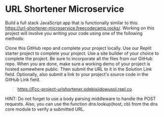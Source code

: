 # URL Shortener Microservice
Build a full stack JavaScript app that is functionally similar to this: https://url-shortener-microservice.freecodecamp.rocks/. Working on this project will involve you writing your code using one of the following methods:

Clone this GitHub repo and complete your project locally.
Use our Replit starter project to complete your project.
Use a site builder of your choice to complete the project. Be sure to incorporate all the files from our GitHub repo.
When you are done, make sure a working demo of your project is hosted somewhere public. Then submit the URL to it in the Solution Link field. Optionally, also submit a link to your project's source code in the GitHub Link field.

> https://Fcc-project-urlshortener.odebisiidowusol.repl.co

HINT: Do not forget to use a body parsing middleware to handle the POST requests. Also, you can use the function dns.lookup(host, cb) from the dns core module to verify a submitted URL.